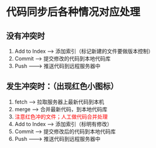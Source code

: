 # 代码同步后各种情况对应处理
## 没有冲突时
 1. Add to Index --> 添加索引（标记新建的文件要做版本控制）
 2. Commit --> 提交修改的代码到本地代码库
 3. Push ---> 推送代码到远程服务器中

## 发生冲突时：（出现红色小图标）
 1. fetch --> 拉取服务器上最新代码到本机
 2. merge --> 合并最新代码，到本地代码库
 3. <font color=red>注意红色冲的文件；人工做代码合并处理</font>
 4. Add to Index --> 添加索引（标明有修改）
 5. Commit --> 提交修改后的代码到本地代码库
 6. Push ---> 推送代码到远程服务器中